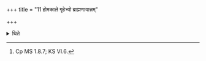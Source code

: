 +++
title = "11 होमकाले गृहेभ्यो ब्राह्मणायान्नम्"

+++

<details><summary>थिते</summary>

11. At the time of Agnihotra-offering (the Kṣatriya-sacrificer) should send food to a Brāhmaṇa. By that indeed it is as good as offered.[^1]   


[^1]: Cp MS 1.8.7; KS VI.6.
</details>
